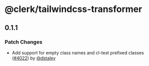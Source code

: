 # @clerk/tailwindcss-transformer

## 0.1.1

### Patch Changes

- Add support for empty class names and cl-test prefixed classes ([#4022](https://github.com/clerk/javascript/pull/4022)) by [@dstaley](https://github.com/dstaley)
